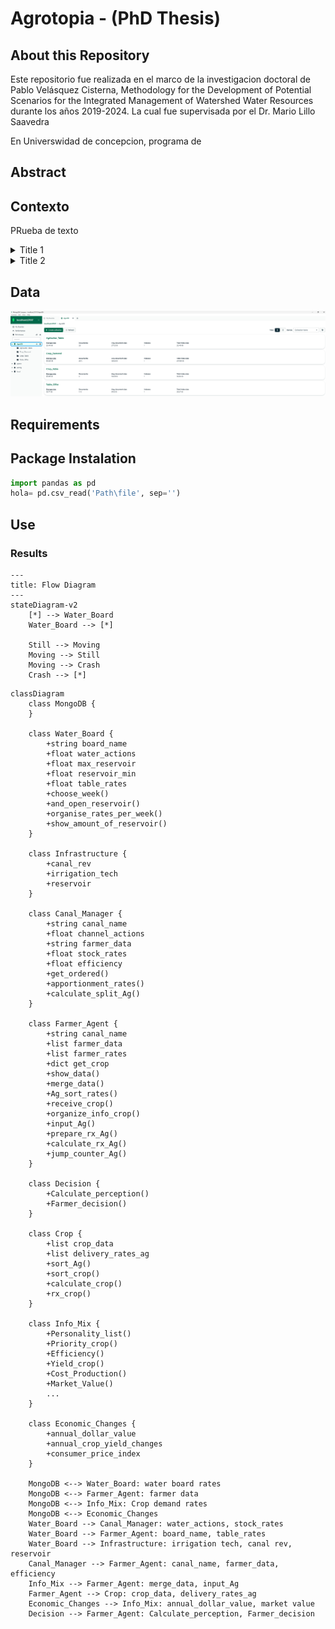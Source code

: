 # Agrotopia - (PhD Thesis)
## About this Repository
Este repositorio fue realizada en el marco de la investigacion doctoral de Pablo Velásquez Cisterna, Methodology for the Development of Potential Scenarios for the Integrated Management of Watershed Water Resources durante los años 2019-2024. La cual fue supervisada por el Dr. Mario Lillo Saavedra

En Universwidad de concepcion, programa de 
## Abstract




## Contexto
PRueba de texto
<details>
  <summary>Title 1</summary>
  <p>Some hidden content goes here</p>
  Here is some more without a paragraph tag
</details>
<details>
  <summary>Title 2</summary>
  <p>Same stuff here</p>
</details>

## Data

![alt text](https://github.com/Pablov81/Agrotopia/blob/main/images/AgroDb.png?raw=true)






## Requirements

## Package Instalation


```python
import pandas as pd
hola= pd.csv_read('Path\file', sep='')
```
## Use

### Results

```mermaid
---
title: Flow Diagram
---
stateDiagram-v2
    [*] --> Water_Board
    Water_Board --> [*]

    Still --> Moving
    Moving --> Still
    Moving --> Crash
    Crash --> [*]
```

```mermaid
classDiagram
    class MongoDB {
    }

    class Water_Board {
        +string board_name
        +float water_actions
        +float max_reservoir
        +float reservoir_min
        +float table_rates
        +choose_week()
        +and_open_reservoir()
        +organise_rates_per_week()
        +show_amount_of_reservoir()
    }

    class Infrastructure {
        +canal_rev
        +irrigation_tech
        +reservoir
    }

    class Canal_Manager {
        +string canal_name
        +float channel_actions
        +string farmer_data
        +float stock_rates
        +float efficiency
        +get_ordered()
        +apportionment_rates()
        +calculate_split_Ag()
    }

    class Farmer_Agent {
        +string canal_name
        +list farmer_data
        +list farmer_rates
        +dict get_crop
        +show_data()
        +merge_data()
        +Ag_sort_rates()
        +receive_crop()
        +organize_info_crop()
        +input_Ag()
        +prepare_rx_Ag()
        +calculate_rx_Ag()
        +jump_counter_Ag()
    }

    class Decision {
        +Calculate_perception()
        +Farmer_decision()
    }

    class Crop {
        +list crop_data
        +list delivery_rates_ag
        +sort_Ag()
        +sort_crop()
        +calculate_crop()
        +rx_crop()
    }

    class Info_Mix {
        +Personality_list()
        +Priority_crop()
        +Efficiency()
        +Yield_crop()
        +Cost_Production()
        +Market_Value()
        ...
    }

    class Economic_Changes {
        +annual_dollar_value
        +annual_crop_yield_changes
        +consumer_price_index
    }

    MongoDB <--> Water_Board: water board rates
    MongoDB <--> Farmer_Agent: farmer data
    MongoDB <--> Info_Mix: Crop demand rates
    MongoDB <--> Economic_Changes
    Water_Board --> Canal_Manager: water_actions, stock_rates
    Water_Board --> Farmer_Agent: board_name, table_rates
    Water_Board --> Infrastructure: irrigation tech, canal rev, reservoir
    Canal_Manager --> Farmer_Agent: canal_name, farmer_data, efficiency
    Info_Mix --> Farmer_Agent: merge_data, input_Ag
    Farmer_Agent --> Crop: crop_data, delivery_rates_ag
    Economic_Changes --> Info_Mix: annual_dollar_value, market value
    Decision --> Farmer_Agent: Calculate_perception, Farmer_decision

```
